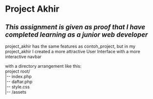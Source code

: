 # Project Akhir

## _This assignment is given as proof that I have completed learning as a junior web developer_

<p>project_akhir has the same features as contoh_project, but in my project_akhir I created a more attractive User Interface with a more interactive navbar</p>
<p>with a directory arrangement like this:
<br>project root/
<br>  |-- index.php
<br>  |-- daftar.php
<br>  |-- style.css
<br>  |-- /assets </p>
